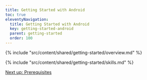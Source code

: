 ```yaml
---
title: Getting Started with Android
toc: true
eleventyNavigation:
  title: Getting Started with Android
  key: getting-started-android
  parent: getting-started
  order: 100
---
```


<!-- Overview -->
{% include "src/content/shared/getting-started/overview.md" %}

<!-- Skills -->
{% include "src/content/shared/getting-started/skills.md" %}

<p class="next-article"><a class="mi-button mi-button--outline" href="{{ site.url }}/content/getting-started/android/prerequisites/">Next up: Prerequisites</a></p>
